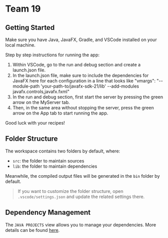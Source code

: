 # Team 19

## Getting Started
Make sure you have Java, JavaFX, Gradle, and VSCode installed on your local machine.

Step by step instructions for running the app:
1. Within VSCode, go to the run and debug section and create a launch.json file.
2. In the launch.json file, make sure to include the dependencies for JavaFX here for each configuration in a line that looks like "vmargs": "--module-path 'your-path-to/javafx-sdk-21/lib' --add-modules javafx.controls,javafx.fxml"
3. In the run and debug section, first start the server by pressing the green arrow on the MyServer tab.
4. Then, in the same area without stopping the server, press the green arrow on the App tab to start running the app.

Good luck with your recipes!

## Folder Structure

The workspace contains two folders by default, where:

- `src`: the folder to maintain sources
- `lib`: the folder to maintain dependencies

Meanwhile, the compiled output files will be generated in the `bin` folder by default.

> If you want to customize the folder structure, open `.vscode/settings.json` and update the related settings there.

## Dependency Management

The `JAVA PROJECTS` view allows you to manage your dependencies. More details can be found [here](https://github.com/microsoft/vscode-java-dependency#manage-dependencies).
